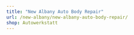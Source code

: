 ```yaml
---
title: "New Albany Auto Body Repair"
url: /new-albany/new-albany-auto-body-repair/
shop: Autowerkstatt
---
```

